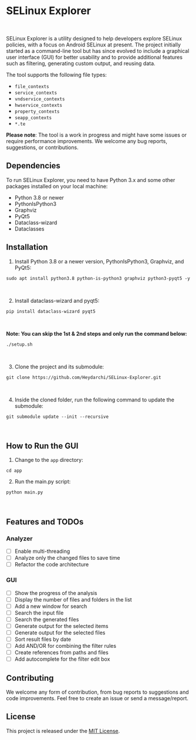 
# SELinux Explorer
<br/>

SELinux Explorer is a utility designed to help developers explore SELinux policies, with a focus on Android SELinux at present. The project initially started as a command-line tool but has since evolved to include a graphical user interface (GUI) for better usability and to provide additional features such as filtering, generating custom output, and reusing data.

The tool supports the following file types:
- `file_contexts`
- `service_contexts`
- `vndservice_contexts`
- `hwservice_contexts`
- `property_contexts`
- `seapp_contexts`
- `*.te`

**Please note**: The tool is a work in progress and might have some issues or require performance improvements. We welcome any bug reports, suggestions, or contributions.

## Dependencies

To run SELinux Explorer, you need to have Python 3.x and some other packages installed on your local machine:

- Python 3.8 or newer
- PythonIsPython3
- Graphviz
- PyQt5
- Dataclass-wizard
- Dataclasses

## Installation

1. Install Python 3.8 or a newer version, PythonIsPython3, Graphviz, and PyQt5:

```
sudo apt install python3.8 python-is-python3 graphviz python3-pyqt5 -y
```
&ensp;


2. Install dataclass-wizard and pyqt5:

```
pip install dataclass-wizard pyqt5
```
&ensp;

**Note: You can skip the 1st & 2nd steps and only run the command below:**

```
./setup.sh
```
&ensp;

3. Clone the project and its submodule:

```
git clone https://github.com/Heydarchi/SELinux-Explorer.git
```
&ensp;

4. Inside the cloned folder, run the following command to update the submodule:

```
git submodule update --init --recursive
```
<br/>

## How to Run the GUI

1. Change to the `app` directory:

```
cd app
```

2. Run the main.py script:

```
python main.py
```
<br/>

## Features and TODOs

### Analyzer

- [ ] Enable multi-threading
- [ ] Analyze only the changed files to save time
- [ ] Refactor the code architecture

### GUI

- [ ] Show the progress of the analysis
- [ ] Display the number of files and folders in the list
- [ ] Add a new window for search
- [ ] Search the input file
- [ ] Search the generated files
- [ ] Generate output for the selected items
- [ ] Generate output for the selected files
- [ ] Sort result files by date
- [ ] Add AND/OR for combining the filter rules
- [ ] Create references from paths and files
- [ ] Add autocomplete for the filter edit box

## Contributing

We welcome any form of contribution, from bug reports to suggestions and code improvements. Feel free to create an issue or send a message/report.

## License

This project is released under the [MIT License](LICENSE).

